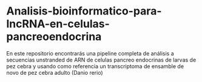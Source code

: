 # Analisis-bioinformatico-para-lncRNA-en-celulas-pancreoendocrina
En este repositorio encontrarás una pipeline completa de análisis a secuencias unstranded de ARN de celulas pancreo endocrinas de larvas de pez cebra y usando como referencia un transcriptoma de ensamble de novo de pez cebra adulto (Danio rerio)
